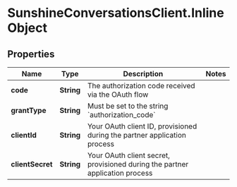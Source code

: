 # SunshineConversationsClient.InlineObject

## Properties

Name | Type | Description | Notes
------------ | ------------- | ------------- | -------------
**code** | **String** | The authorization code received via the OAuth flow | 
**grantType** | **String** | Must be set to the string &#x60;authorization_code&#x60; | 
**clientId** | **String** | Your OAuth client ID, provisioned during the partner application process | 
**clientSecret** | **String** | Your OAuth client secret, provisioned during the partner application process | 



